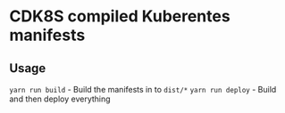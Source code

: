 # CDK8S compiled Kuberentes manifests

## Usage
`yarn run build` - Build the manifests in to `dist/*`
`yarn run deploy` - Build and then deploy everything